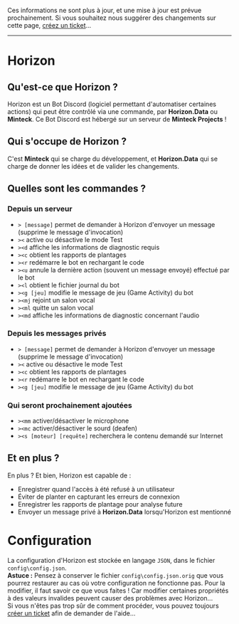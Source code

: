Ces informations ne sont plus à jour, et une mise à jour est prévue prochainement. Si vous souhaitez nous suggérer des changements sur cette page, [créez un ticket](https://gitlab.com/minteck-projects/projects/horizon/issues)...
<hr>

# Horizon
## Qu'est-ce que Horizon ?
Horizon est un Bot Discord (logiciel permettant d'automatiser certaines actions) qui peut être contrôlé via une commande, par **Horizon.Data** ou **Minteck**.
Ce Bot Discord est hébergé sur un serveur de **Minteck Projects** !
## Qui s'occupe de Horizon ?
C'est **Minteck** qui se charge du développement, et **Horizon.Data** qui se charge de donner les idées et de valider les changements.
## Quelles sont les commandes ?
### Depuis un serveur
*  `> [message]` permet de demander à Horizon d'envoyer un message (supprime le message d'invocation)
*  `><` active ou désactive le mode Test
*  `><d` affiche les informations de diagnostic requis
*  `><c` obtient les rapports de plantages
*  `><r` redémarre le bot en rechargant le code
*  `><u` annule la dernière action (souvent un message envoyé) effectué par le bot
*  `><l` obtient le fichier journal du bot
*  `><g [jeu]` modifie le message de jeu (Game Activity) du bot
*  `><mj` rejoint un salon vocal
*  `><ml` quitte un salon vocal
*  `><md` affiche les informations de diagnostic concernant l'audio

### Depuis les messages privés
*  `> [message]` permet de demander à Horizon d'envoyer un message (supprime le message d'invocation)
*  `><` active ou désactive le mode Test
*  `><c` obtient les rapports de plantages
*  `><r` redémarre le bot en rechargant le code
*  `><g [jeu]` modifie le message de jeu (Game Activity) du bot

### Qui seront prochainement ajoutées
*  `><mm` activer/désactiver le microphone
*  `><mc` activer/désactiver le sourd (deafen)
*  `><s [moteur] [requête]` recherchera le contenu demandé sur Internet

## Et en plus ?
En plus ? Et bien, Horizon est capable de :
*  Enregistrer quand l'accès à été refusé à un utilisateur
*  Éviter de planter en capturant les erreurs de connexion
*  Enregistrer les rapports de plantage pour analyse future
*  Envoyer un message privé à **Horizon.Data** lorsqu'Horizon est mentionné

# Configuration
La configuration d'Horizon est stockée en langage `JSON`, dans le fichier `config\config.json`.<br>
**Astuce :** Pensez à conserver le fichier `config\config.json.orig` que vous pourrez restaurer au cas où votre configuration ne fonctionne pas.
Pour la modifier, il faut savoir ce que vous faites ! Car modifier certaines propriétés à des valeurs invalides peuvent causer des problèmes avec Horizon...<br>
Si vous n'êtes pas trop sûr de comment procéder, vous pouvez toujours [créer un ticket](https://gitlab.com/minteck-projects/projects/horizon/issues) afin de demander de l'aide...